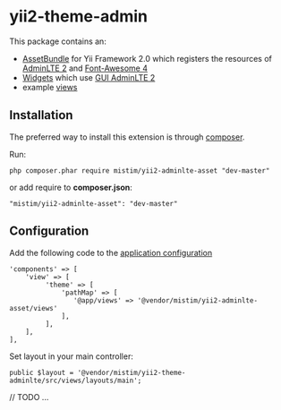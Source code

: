 yii2-theme-admin
================

This package contains an:

- [AssetBundle](http://www.yiiframework.com/doc-2.0/guide-structure-assets.html) for Yii Framework 2.0
which registers the resources of [AdminLTE 2](https://github.com/almasaeed2010/AdminLTE/) 
and [Font-Awesome 4](https://github.com/FortAwesome/Font-Awesome)
- [Widgets](http://www.yiiframework.com/doc-2.0/guide-structure-widgets.html) 
which use [GUI AdminLTE 2](https://almsaeedstudio.com/preview)
- example [views](http://www.yiiframework.com/doc-2.0/guide-structure-views.html)

Installation
------------

The preferred way to install this extension is through [composer](http://getcomposer.org/download/).

Run:

    php composer.phar require mistim/yii2-adminlte-asset "dev-master"
    
or add require to **composer.json**:

    "mistim/yii2-adminlte-asset": "dev-master"
    
Configuration
-------------

Add the following code to the [application configuration](www.yiiframework.com/doc-2.0/guide-structure-applications.html#application-configurations)

    'components' => [
        'view' => [
             'theme' => [
                 'pathMap' => [
                    '@app/views' => '@vendor/mistim/yii2-adminlte-asset/views'
                 ],
             ],
        ],
    ],
    
Set layout in your main controller:

    public $layout = '@vendor/mistim/yii2-theme-adminlte/src/views/layouts/main';

// TODO
...